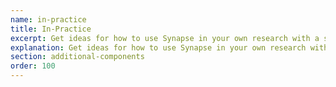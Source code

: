 ```yaml
---
name: in-practice
title: In-Practice
excerpt: Get ideas for how to use Synapse in your own research with a series of case studies.
explanation: Get ideas for how to use Synapse in your own research with a series of case studies.
section: additional-components
order: 100
---
```

